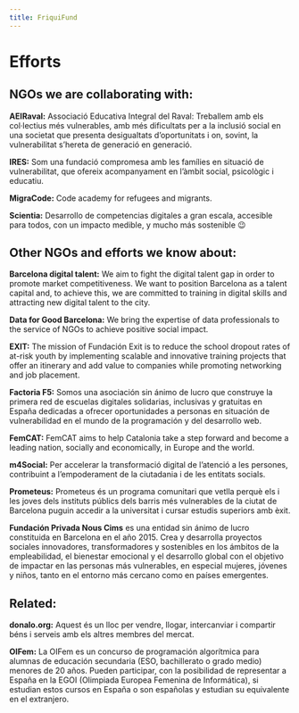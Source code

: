 ```yaml
---
title: FriquiFund
---
```



# Efforts


## NGOs we are collaborating with:

**AEIRaval:** Associació Educativa Integral del Raval: Treballem amb els col·lectius més vulnerables, amb més dificultats per a la inclusió social en una societat que presenta desigualtats d’oportunitats i on, sovint, la vulnerabilitat s’hereta de generació en generació.

**IRES:** Som una fundació compromesa amb les famílies en situació de vulnerabilitat, que ofereix acompanyament en l’àmbit social, psicològic i educatiu.

**MigraCode:** Code academy for refugees and migrants.

**Scientia:**  Desarrollo de competencias digitales a gran escala, accesible para todos, con un impacto medible,  y mucho más sostenible 😉

## Other NGOs and efforts we know about:

**Barcelona digital talent:** We aim to fight the digital talent gap in order to promote market competitiveness. We want to position Barcelona as a talent capital and, to achieve this, we are committed to training in digital skills and attracting new digital talent to the city.

**Data for Good Barcelona:** We bring the expertise of data professionals to the service of NGOs to achieve positive social impact.

**EXIT:** The mission of Fundación Exit is to reduce the school dropout rates of at-risk youth by implementing scalable and innovative training projects that offer an itinerary and add value to companies while promoting networking and job placement.

**Factoria F5:** Somos una asociación sin ánimo de lucro que construye la primera red de escuelas digitales solidarias, inclusivas y gratuitas en España dedicadas a ofrecer oportunidades a personas en situación de vulnerabilidad en el mundo de la programación y del desarrollo web.

**FemCAT:** FemCAT aims to help Catalonia take a step forward and become a leading nation, socially and economically, in Europe and the world.

**m4Social:** Per accelerar la transformació digital de l’atenció a les persones, contribuint a l’empoderament de la ciutadania i de les entitats socials.

**Prometeus:** Prometeus és un programa comunitari que vetlla perquè els i les joves dels instituts públics dels barris més vulnerables de la ciutat de Barcelona puguin accedir a la universitat i cursar estudis superiors amb èxit.

**Fundación Privada Nous Cims** es una entidad sin ánimo de lucro constituida en Barcelona en el año 2015. Crea y desarrolla proyectos sociales innovadores, transformadores y sostenibles en los ámbitos de la empleabilidad, el bienestar emocional y el desarrollo global con el objetivo de impactar en las personas más vulnerables, en especial mujeres, jóvenes y niños, tanto en el entorno más cercano como en países emergentes.

## Related:

**donalo.org:** Aquest és un lloc per vendre, llogar, intercanviar i compartir béns i serveis amb els altres membres del mercat.

**OIFem:** La OIFem es un concurso de programación algorítmica para alumnas de educación secundaria (ESO, bachillerato o grado medio) menores de 20 años. Pueden participar, con la posibilidad de representar a España en la EGOI (Olimpiada Europea Femenina de Informática), si estudian estos cursos en España o son españolas y estudian su equivalente en el extranjero.
